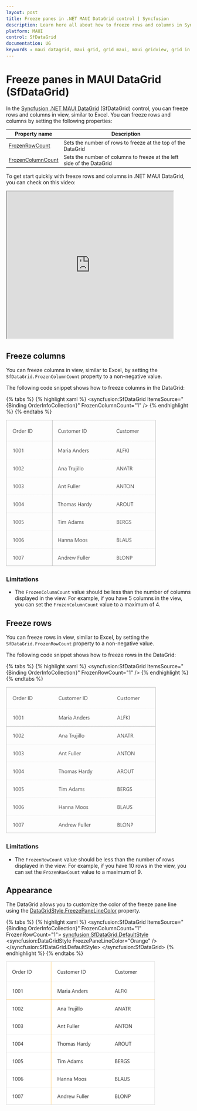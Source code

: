 ```yaml
---
layout: post
title: Freeze panes in .NET MAUI DataGrid control | Syncfusion
description: Learn here all about how to freeze rows and columns in Syncfusion .NET MAUI DataGrid (SfDataGrid) control and more.
platform: MAUI
control: SfDataGrid
documentation: UG
keywords : maui datagrid, maui grid, grid maui, maui gridview, grid in maui, .net maui datagrid, .net maui grid, .net grid maui, .net maui freeze panes, maui freeze panes
---
```


# Freeze panes in MAUI DataGrid (SfDataGrid)

In the [Syncfusion .NET MAUI DataGrid](https://help.syncfusion.com/cr/maui/Syncfusion.Maui.DataGrid.SfDataGrid.html) (SfDataGrid) control, you can freeze rows and columns in view, similar to Excel. You can freeze rows and columns by setting the following properties:

| Property name | Description |
|---------------|-------------|
| [FrozenRowCount](https://help.syncfusion.com/cr/maui/Syncfusion.Maui.DataGrid.SfDataGrid.html#Syncfusion_Maui_DataGrid_SfDataGrid_FrozenRowCount) | Sets the number of rows to freeze at the top of the DataGrid |
| [FrozenColumnCount](https://help.syncfusion.com/cr/maui/Syncfusion.Maui.DataGrid.SfDataGrid.html#Syncfusion_Maui_DataGrid_SfDataGrid_FrozenColumnCount) | Sets the number of columns to freeze at the left side of the DataGrid |

To get start quickly with freeze rows and columns in .NET MAUI DataGrid, you can check on this video:

<style>#MAUIDataGridVideoTutorial{width : 90% !important; height: 400px !important }</style> <iframe id='MAUIDataGridVideoTutorial' src="https://www.youtube.com/embed/vtMmQIWyipU?start=550"></iframe>

## Freeze columns

You can freeze columns in view, similar to Excel, by setting the `SfDataGrid.FrozenColumnCount` property to a non-negative value.

The following code snippet shows how to freeze columns in the DataGrid:

{% tabs %}
{% highlight xaml %}
<ContentPage xmlns:syncfusion="http://schemas.syncfusion.com/maui">
    <syncfusion:SfDataGrid ItemsSource="{Binding OrderInfoCollection}" FrozenColumnCount="1" />
</ContentPage>
{% endhighlight %}
{% endtabs %}

![Freeze columns .NET MAUI DataGrid](Images\freeze-panes\maui-datagrid-freeze-columns.gif)

### Limitations

* The `FrozenColumnCount` value should be less than the number of columns displayed in the view. For example, if you have 5 columns in the view, you can set the `FrozenColumnCount` value to a maximum of 4.

## Freeze rows

You can freeze rows in view, similar to Excel, by setting the `SfDataGrid.FrozenRowCount` property to a non-negative value.

The following code snippet shows how to freeze rows in the DataGrid:

{% tabs %}
{% highlight xaml %}
<ContentPage xmlns:syncfusion="http://schemas.syncfusion.com/maui">
    <syncfusion:SfDataGrid ItemsSource="{Binding OrderInfoCollection}" FrozenRowCount="1" />
</ContentPage>
{% endhighlight %}
{% endtabs %}

![Freeze rows .NET MAUI DataGrid](Images\freeze-panes\maui-datagrid-freeze-rows.gif)

### Limitations

* The `FrozenRowCount` value should be less than the number of rows displayed in the view. For example, if you have 10 rows in the view, you can set the `FrozenRowCount` value to a maximum of 9.

## Appearance

The DataGrid allows you to customize the color of the freeze pane line using the [DataGridStyle.FreezePaneLineColor](https://help.syncfusion.com/cr/maui/Syncfusion.Maui.DataGrid.DataGridStyle.html#Syncfusion_Maui_DataGrid_DataGridStyle_FreezePaneLineColor) property.

{% tabs %}
{% highlight xaml %}
<ContentPage xmlns:syncfusion="http://schemas.syncfusion.com/maui">
    <syncfusion:SfDataGrid ItemsSource="{Binding OrderInfoCollection}" FrozenColumnCount="1" FrozenRowCount="1">
        <syncfusion:SfDataGrid.DefaultStyle>
            <syncfusion:DataGridStyle FreezePaneLineColor="Orange" />
        </syncfusion:SfDataGrid.DefaultStyle>
    </syncfusion:SfDataGrid>
</ContentPage> 
{% endhighlight %}
{% endtabs %}

![Customize freeze panes appearance in .NET MAUI DataGrid](Images\freeze-panes\maui-datagrid-freeze-panes-appearance.png)